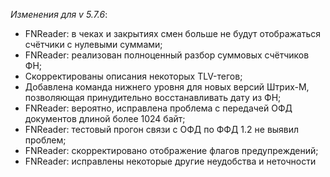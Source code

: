 _Изменения для v 5.7.6_:
- FNReader: в чеках и закрытиях смен больше не будут отображаться счётчики с нулевыми суммами;
- FNReader: реализован полноценный разбор суммовых счётчиков ФН;
- Скорректированы описания некоторых TLV-тегов;
- Добавлена команда нижнего уровня для новых версий Штрих-М, позволяющая принудительно восстанавливать дату из ФН;
- FNReader: вероятно, исправлена проблема с передачей ОФД документов длиной более 1024 байт;
- FNReader: тестовый прогон связи с ОФД по ФФД 1.2 не выявил проблем;
- FNReader: скорректировано отображение флагов предупреждений;
- FNReader: исправлены некоторые другие неудобства и неточности
